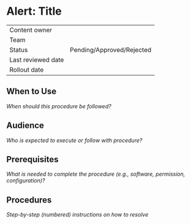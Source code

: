 # Alert: Title

|||
|-|-|
|Content owner||
|Team||
|Status|Pending/Approved/Rejected|
|Last reviewed date||
|Rollout date||

## When to Use
*When should this procedure be followed?*

## Audience
*Who is expected to execute or follow with procedure?*

## Prerequisites
*What is needed to complete the procedure (e.g., software, permission, configuration)?*

## Procedures
*Step-by-step (numbered) instructions on how to resolve*
